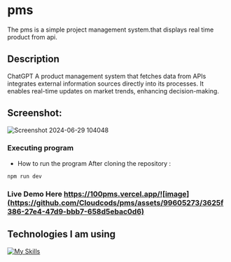 
# pms
The pms is a simple project management system.that displays real time  product from api.


## Description

ChatGPT
A product management system that fetches data from APIs integrates external information sources directly into its processes. It enables real-time updates on market trends, enhancing decision-making.



## Screenshot:
![Screenshot 2024-06-29 104048](https://github.com/Cloudcods/pms/assets/99605273/071f9d84-46f2-4fb2-b1ac-e89ff5cae295)

### Executing program

- How to run the program
  After cloning the repository :

```
npm run dev
```

### Live Demo Here https://100pms.vercel.app/![image](https://github.com/Cloudcods/pms/assets/99605273/3625f386-27e4-47d9-bbb7-658d5ebac0d6)


## Technologies I am using

[![My Skills](https://skillicons.dev/icons?i=html,css,js,react,vite,vscode,figma&theme=light)](https://skillicons.dev)

